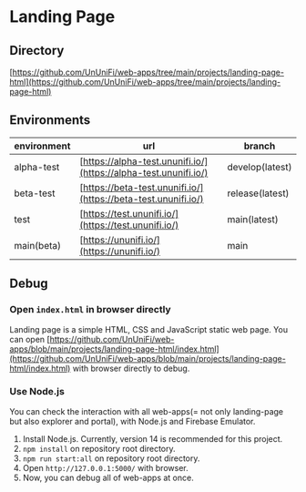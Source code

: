 # Landing Page

## Directory

[https://github.com/UnUniFi/web-apps/tree/main/projects/landing-page-html](https://github.com/UnUniFi/web-apps/tree/main/projects/landing-page-html)

## Environments

| environment | url                                                              | branch          |
| ----------- | ---------------------------------------------------------------- | --------------- |
| alpha-test  | [https://alpha-test.ununifi.io/](https://alpha-test.ununifi.io/) | develop(latest) |
| beta-test   | [https://beta-test.ununifi.io/](https://beta-test.ununifi.io/)   | release(latest) |
| test        | [https://test.ununifi.io/](https://test.ununifi.io/)             | main(latest)    |
| main(beta)  | [https://ununifi.io/](https://ununifi.io/)                       | main            |

## Debug

### Open `index.html` in browser directly

Landing page is a simple HTML, CSS and JavaScript static web page.
You can open [https://github.com/UnUniFi/web-apps/blob/main/projects/landing-page-html/index.html](https://github.com/UnUniFi/web-apps/blob/main/projects/landing-page-html/index.html) with browser directly to debug.

### Use Node.js

You can check the interaction with all web-apps(= not only landing-page but also explorer and portal), with Node.js and Firebase Emulator.

1. Install Node.js. Currently, version 14 is recommended for this project.
2. `npm install` on repository root directory.
3. `npm run start:all` on repository root directory.
4. Open `http://127.0.0.1:5000/` with browser.
5. Now, you can debug all of web-apps at once.
